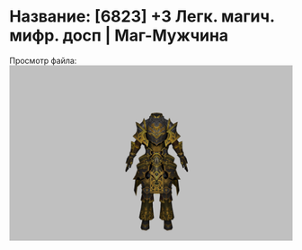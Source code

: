 # Название: [6823] +3 Легк. магич. мифр. досп | Маг-Мужчина

Просмотр файла:
![p040023.png](p040023.png)